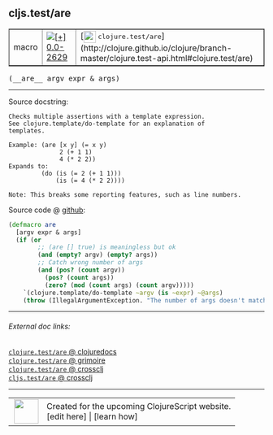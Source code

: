 ## cljs.test/are



 <table border="1">
<tr>
<td>macro</td>
<td><a href="https://github.com/cljsinfo/cljs-api-docs/tree/0.0-2629"><img valign="middle" alt="[+] 0.0-2629" title="Added in 0.0-2629" src="https://img.shields.io/badge/+-0.0--2629-lightgrey.svg"></a> </td>
<td>
[<img height="24px" valign="middle" src="http://i.imgur.com/1GjPKvB.png"> <samp>clojure.test/are</samp>](http://clojure.github.io/clojure/branch-master/clojure.test-api.html#clojure.test/are)
</td>
</tr>
</table>


 <samp>
(__are__ argv expr & args)<br>
</samp>

---





Source docstring:

```
Checks multiple assertions with a template expression.
See clojure.template/do-template for an explanation of
templates.

Example: (are [x y] (= x y)  
              2 (+ 1 1)
              4 (* 2 2))
Expands to: 
         (do (is (= 2 (+ 1 1)))
             (is (= 4 (* 2 2))))

Note: This breaks some reporting features, such as line numbers.
```


Source code @ [github](https://github.com/clojure/clojurescript/blob/r2760/src/clj/cljs/test.clj#L167-L189):

```clj
(defmacro are
  [argv expr & args]
  (if (or
        ;; (are [] true) is meaningless but ok
        (and (empty? argv) (empty? args))
        ;; Catch wrong number of args
        (and (pos? (count argv))
          (pos? (count args))
          (zero? (mod (count args) (count argv)))))
    `(clojure.template/do-template ~argv (is ~expr) ~@args)
    (throw (IllegalArgumentException. "The number of args doesn't match are's argv."))))
```

<!--
Repo - tag - source tree - lines:

 <pre>
clojurescript @ r2760
└── src
    └── clj
        └── cljs
            └── <ins>[test.clj:167-189](https://github.com/clojure/clojurescript/blob/r2760/src/clj/cljs/test.clj#L167-L189)</ins>
</pre>

-->

---



###### External doc links:

[`clojure.test/are` @ clojuredocs](http://clojuredocs.org/clojure.test/are)<br>
[`clojure.test/are` @ grimoire](http://conj.io/store/v1/org.clojure/clojure/1.7.0-beta3/clj/clojure.test/are/)<br>
[`clojure.test/are` @ crossclj](http://crossclj.info/fun/clojure.test/are.html)<br>
[`cljs.test/are` @ crossclj](http://crossclj.info/fun/cljs.test/are.html)<br>

---

 <table>
<tr><td>
<img valign="middle" align="right" width="48px" src="http://i.imgur.com/Hi20huC.png">
</td><td>
Created for the upcoming ClojureScript website.<br>
[edit here] | [learn how]
</td></tr></table>

[edit here]:https://github.com/cljsinfo/cljs-api-docs/blob/master/cljsdoc/cljs.test/are.cljsdoc
[learn how]:https://github.com/cljsinfo/cljs-api-docs/wiki/cljsdoc-files

<!--

This information was too distracting to show to readers, but I'll leave it
commented here since it is helpful to:

- pretty-print the data used to generate this document
- and show how to retrieve that data



The API data for this symbol:

```clj
{:ns "cljs.test",
 :name "are",
 :signature ["[argv expr & args]"],
 :history [["+" "0.0-2629"]],
 :type "macro",
 :full-name-encode "cljs.test/are",
 :source {:code "(defmacro are\n  [argv expr & args]\n  (if (or\n        ;; (are [] true) is meaningless but ok\n        (and (empty? argv) (empty? args))\n        ;; Catch wrong number of args\n        (and (pos? (count argv))\n          (pos? (count args))\n          (zero? (mod (count args) (count argv)))))\n    `(clojure.template/do-template ~argv (is ~expr) ~@args)\n    (throw (IllegalArgumentException. \"The number of args doesn't match are's argv.\"))))",
          :title "Source code",
          :repo "clojurescript",
          :tag "r2760",
          :filename "src/clj/cljs/test.clj",
          :lines [167 189]},
 :full-name "cljs.test/are",
 :clj-symbol "clojure.test/are",
 :docstring "Checks multiple assertions with a template expression.\nSee clojure.template/do-template for an explanation of\ntemplates.\n\nExample: (are [x y] (= x y)  \n              2 (+ 1 1)\n              4 (* 2 2))\nExpands to: \n         (do (is (= 2 (+ 1 1)))\n             (is (= 4 (* 2 2))))\n\nNote: This breaks some reporting features, such as line numbers."}

```

Retrieve the API data for this symbol:

```clj
;; from Clojure REPL
(require '[clojure.edn :as edn])
(-> (slurp "https://raw.githubusercontent.com/cljsinfo/cljs-api-docs/catalog/cljs-api.edn")
    (edn/read-string)
    (get-in [:symbols "cljs.test/are"]))
```

-->
